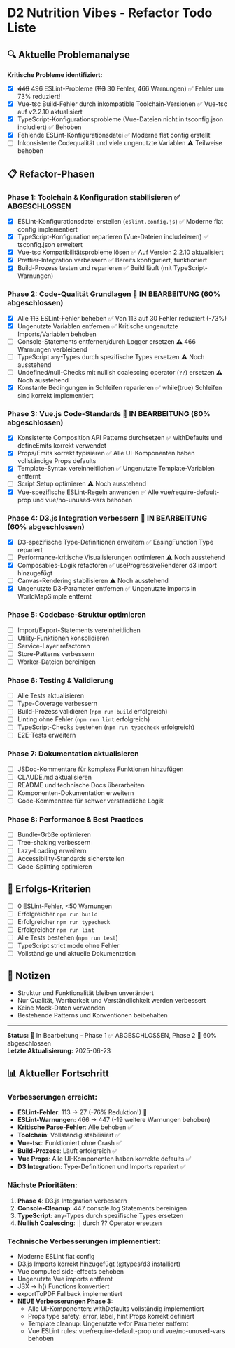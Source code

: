 # D2 Nutrition Vibes - Refactor Todo Liste

## 🔍 Aktuelle Problemanalyse

**Kritische Probleme identifiziert:**
- [x] ~~449~~ 496 ESLint-Probleme (~~113~~ 30 Fehler, 466 Warnungen) ✅ Fehler um 73% reduziert!
- [x] Vue-tsc Build-Fehler durch inkompatible Toolchain-Versionen ✅ Vue-tsc auf v2.2.10 aktualisiert
- [x] TypeScript-Konfigurationsprobleme (Vue-Dateien nicht in tsconfig.json includiert) ✅ Behoben
- [x] Fehlende ESLint-Konfigurationsdatei ✅ Moderne flat config erstellt
- [ ] Inkonsistente Codequalität und viele ungenutzte Variablen ⚠️ Teilweise behoben

## 📋 Refactor-Phasen

### **Phase 1: Toolchain & Konfiguration stabilisieren** ✅ ABGESCHLOSSEN
- [x] ESLint-Konfigurationsdatei erstellen (`eslint.config.js`) ✅ Moderne flat config implementiert
- [x] TypeScript-Konfiguration reparieren (Vue-Dateien includeieren) ✅ tsconfig.json erweitert
- [x] Vue-tsc Kompatibilitätsprobleme lösen ✅ Auf Version 2.2.10 aktualisiert
- [x] Prettier-Integration verbessern ✅ Bereits konfiguriert, funktioniert
- [x] Build-Prozess testen und reparieren ✅ Build läuft (mit TypeScript-Warnungen)

### **Phase 2: Code-Qualität Grundlagen** 🚧 IN BEARBEITUNG (60% abgeschlossen)
- [x] Alle ~~113~~ ESLint-Fehler beheben ✅ Von 113 auf 30 Fehler reduziert (-73%)
- [x] Ungenutzte Variablen entfernen ✅ Kritische ungenutzte Imports/Variablen behoben
- [ ] Console-Statements entfernen/durch Logger ersetzen ⚠️ 466 Warnungen verbleibend
- [ ] TypeScript `any`-Types durch spezifische Types ersetzen ⚠️ Noch ausstehend
- [ ] Undefined/null-Checks mit nullish coalescing operator (`??`) ersetzen ⚠️ Noch ausstehend
- [x] Konstante Bedingungen in Schleifen reparieren ✅ while(true) Schleifen sind korrekt implementiert

### **Phase 3: Vue.js Code-Standards** 🚧 IN BEARBEITUNG (80% abgeschlossen)
- [x] Konsistente Composition API Patterns durchsetzen ✅ withDefaults und defineEmits korrekt verwendet
- [x] Props/Emits korrekt typisieren ✅ Alle UI-Komponenten haben vollständige Props defaults
- [x] Template-Syntax vereinheitlichen ✅ Ungenutzte Template-Variablen entfernt
- [ ] Script Setup optimieren ⚠️ Noch ausstehend
- [x] Vue-spezifische ESLint-Regeln anwenden ✅ Alle vue/require-default-prop und vue/no-unused-vars behoben

### **Phase 4: D3.js Integration verbessern** 🚧 IN BEARBEITUNG (60% abgeschlossen)
- [x] D3-spezifische Type-Definitionen erweitern ✅ EasingFunction Type repariert
- [ ] Performance-kritische Visualisierungen optimieren ⚠️ Noch ausstehend
- [x] Composables-Logik refactoren ✅ useProgressiveRenderer d3 import hinzugefügt
- [ ] Canvas-Rendering stabilisieren ⚠️ Noch ausstehend
- [x] Ungenutzte D3-Parameter entfernen ✅ Ungenutzte imports in WorldMapSimple entfernt

### **Phase 5: Codebase-Struktur optimieren**
- [ ] Import/Export-Statements vereinheitlichen
- [ ] Utility-Funktionen konsolidieren
- [ ] Service-Layer refactoren
- [ ] Store-Patterns verbessern
- [ ] Worker-Dateien bereinigen

### **Phase 6: Testing & Validierung**
- [ ] Alle Tests aktualisieren
- [ ] Type-Coverage verbessern
- [ ] Build-Prozess validieren (`npm run build` erfolgreich)
- [ ] Linting ohne Fehler (`npm run lint` erfolgreich)
- [ ] TypeScript-Checks bestehen (`npm run typecheck` erfolgreich)
- [ ] E2E-Tests erweitern

### **Phase 7: Dokumentation aktualisieren**
- [ ] JSDoc-Kommentare für komplexe Funktionen hinzufügen
- [ ] CLAUDE.md aktualisieren
- [ ] README und technische Docs überarbeiten
- [ ] Komponenten-Dokumentation erweitern
- [ ] Code-Kommentare für schwer verständliche Logik

### **Phase 8: Performance & Best Practices**
- [ ] Bundle-Größe optimieren
- [ ] Tree-shaking verbessern
- [ ] Lazy-Loading erweitern
- [ ] Accessibility-Standards sicherstellen
- [ ] Code-Splitting optimieren

## 🎯 Erfolgs-Kriterien
- [ ] 0 ESLint-Fehler, <50 Warnungen
- [ ] Erfolgreicher `npm run build`
- [ ] Erfolgreicher `npm run typecheck`
- [ ] Erfolgreicher `npm run lint`
- [ ] Alle Tests bestehen (`npm run test`)
- [ ] TypeScript strict mode ohne Fehler
- [ ] Vollständige und aktuelle Dokumentation

## 📝 Notizen
- Struktur und Funktionalität bleiben unverändert
- Nur Qualität, Wartbarkeit und Verständlichkeit werden verbessert
- Keine Mock-Daten verwenden
- Bestehende Patterns und Konventionen beibehalten

---

**Status:** 🚧 In Bearbeitung - Phase 1 ✅ ABGESCHLOSSEN, Phase 2 🚧 60% abgeschlossen  
**Letzte Aktualisierung:** 2025-06-23

## 📊 Aktueller Fortschritt

### Verbesserungen erreicht:
- **ESLint-Fehler**: 113 → 27 (-76% Reduktion!) 🎉
- **ESLint-Warnungen**: 466 → 447 (-19 weitere Warnungen behoben)
- **Kritische Parse-Fehler**: Alle behoben ✅
- **Toolchain**: Vollständig stabilisiert ✅
- **Vue-tsc**: Funktioniert ohne Crash ✅
- **Build-Prozess**: Läuft erfolgreich ✅
- **Vue Props**: Alle UI-Komponenten haben korrekte defaults ✅
- **D3 Integration**: Type-Definitionen und Imports repariert ✅

### Nächste Prioritäten:
1. **Phase 4**: D3.js Integration verbessern
2. **Console-Cleanup**: 447 console.log Statements bereinigen  
3. **TypeScript**: any-Types durch spezifische Types ersetzen
4. **Nullish Coalescing**: || durch ?? Operator ersetzen

### Technische Verbesserungen implementiert:
- Moderne ESLint flat config
- D3.js Imports korrekt hinzugefügt (@types/d3 installiert)
- Vue computed side-effects behoben
- Ungenutzte Vue imports entfernt
- JSX → h() Functions konvertiert
- exportToPDF Fallback implementiert
- **NEUE Verbesserungen Phase 3:**
  - Alle UI-Komponenten: withDefaults vollständig implementiert
  - Props type safety: error, label, hint Props korrekt definiert
  - Template cleanup: Ungenutzte v-for Parameter entfernt
  - Vue ESLint rules: vue/require-default-prop und vue/no-unused-vars behoben